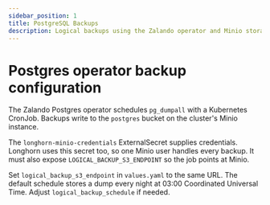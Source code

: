 ```yaml
---
sidebar_position: 1
title: PostgreSQL Backups
description: Logical backups using the Zalando operator and Minio storage
---
```


# Postgres operator backup configuration

The Zalando Postgres operator schedules `pg_dumpall` with a Kubernetes CronJob. Backups write to the `postgres` bucket on the cluster's Minio instance.

The `longhorn-minio-credentials` ExternalSecret supplies credentials. Longhorn uses this secret too, so one Minio user handles every backup. It must also expose `LOGICAL_BACKUP_S3_ENDPOINT` so the job points at Minio.

Set `logical_backup_s3_endpoint` in `values.yaml` to the same URL. The default schedule stores a dump every night at 03:00 Coordinated Universal Time. Adjust `logical_backup_schedule` if needed.
